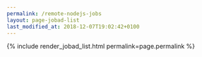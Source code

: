 ```yaml
---
permalink: /remote-nodejs-jobs
layout: page-jobad-list
last_modified_at: 2018-12-07T19:02:42+0100
---
```

{% include render_jobad_list.html permalink=page.permalink %}
